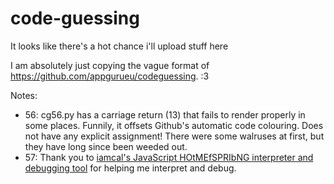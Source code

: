 # code-guessing
It looks like there's a hot chance i'll upload stuff here

I am absolutely just copying the vague format of https://github.com/appgurueu/codeguessing.
:3

Notes:
* 56: cg56.py has a carriage return (13) that fails to render properly in some places.  Funnily, it offsets Github's automatic code colouring.  Does not have any explicit assignment!  There were some walruses at first, but they have long since been weeded out.
* 57: Thank you to [iamcal's JavaScript HOtMEfSPRIbNG interpreter and debugging tool](https://github.com/iamcal/homespring.js) for helping me interpret and debug.
